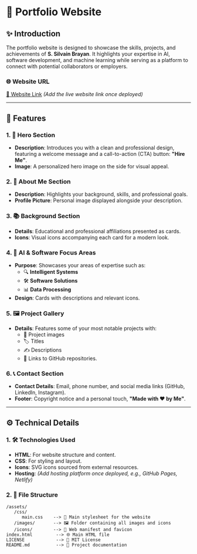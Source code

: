 # 🌟 Portfolio Website

## **✨ Introduction**

The portfolio website is designed to showcase the skills, projects, and achievements of **S. Silvain Brayan**. It highlights your expertise in AI, software development, and machine learning while serving as a platform to connect with potential collaborators or employers.

### **🌐 Website URL**
[🔗 Website Link](#) *(Add the live website link once deployed)*

---

## **🌈 Features**

### 1. **👋 Hero Section**
   - **Description**: Introduces you with a clean and professional design, featuring a welcome message and a call-to-action (CTA) button: **"Hire Me"**.
   - **Image**: A personalized hero image on the side for visual appeal.

### 2. **🙋 About Me Section**
   - **Description**: Highlights your background, skills, and professional goals.
   - **Profile Picture**: Personal image displayed alongside your description.

### 3. **📚 Background Section**
   - **Details**: Educational and professional affiliations presented as cards.
   - **Icons**: Visual icons accompanying each card for a modern look.

### 4. **🤖 AI & Software Focus Areas**
   - **Purpose**: Showcases your areas of expertise such as:
     - 🔍 **Intelligent Systems**
     - 🛠️ **Software Solutions**
     - 📊 **Data Processing**
   - **Design**: Cards with descriptions and relevant icons.

### 5. **🖼️ Project Gallery**
   - **Details**: Features some of your most notable projects with:
     - 📸 Project images
     - 🏷️ Titles
     - ✍️ Descriptions
     - 🔗 Links to GitHub repositories.

### 6. **📞 Contact Section**
   - **Contact Details**: Email, phone number, and social media links (GitHub, LinkedIn, Instagram).
   - **Footer**: Copyright notice and a personal touch, **"Made with ❤️ by Me"**.

---

## **⚙️ Technical Details**

### 1. **🛠️ Technologies Used**
   - **HTML**: For website structure and content.
   - **CSS**: For styling and layout.
   - **Icons**: SVG icons sourced from external resources.
   - **Hosting**: *(Add hosting platform once deployed, e.g., GitHub Pages, Netlify)*

### 2. **📂 File Structure**
   ```plaintext
   /assets/
      /css/
         main.css    --> 🎨 Main stylesheet for the website
      /images/       --> 🖼️ Folder containing all images and icons
      /icons/        --> 🛑 Web manifest and favicon
   index.html         --> 🌐 Main HTML file
   LICENSE            --> 📜 MIT License
   README.md          --> 📖 Project documentation